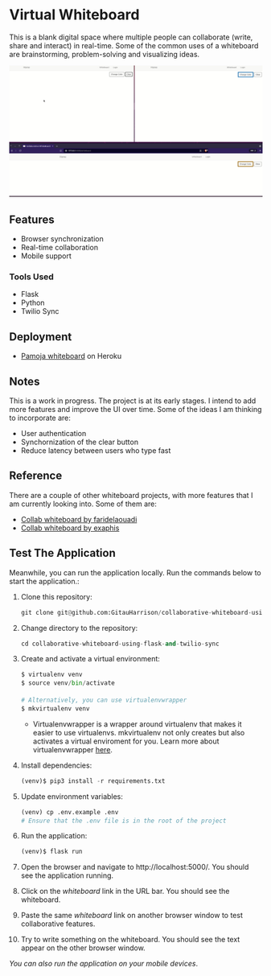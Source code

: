 # Virtual Whiteboard

This is a blank digital space where multiple people can collaborate (write, share and interact) in real-time. Some of the common uses of a whiteboard are brainstorming, problem-solving and visualizing ideas.

![Virtual whiteboard](app/static/images/virtual_whiteboard.gif)

## Features

- Browser synchronization
- Real-time collaboration
- Mobile support

### Tools Used

- Flask
- Python 
- Twilio Sync

## Deployment

- [Pamoja whiteboard](https://pamoja-whiteboard.herokuapp.com/) on Heroku

## Notes

This is a work in progress. The project is at its early stages. I intend to add more features and improve the UI over time. Some of the ideas I am thinking to incorporate are:

- User authentication
- Synchornization of the clear button
- Reduce latency between users who type fast

## Reference

There are a couple of other whiteboard projects, with more features that I am currently looking into. Some of them are:

- [Collab whiteboard by faridelaouadi](https://github.com/faridelaouadi/online-whiteboard)
- [Collab whiteboard by exaphis](https://github.com/Exaphis/collab-whiteboard)

## Test The Application

Meanwhile, you can run the application locally. Run the commands below to start the application.:

1. Clone this repository:
    ```python
    git clone git@github.com:GitauHarrison/collaborative-whiteboard-using-flask-and-twilio-sync.git
    ```

2. Change directory to the repository:
    ```python
    cd collaborative-whiteboard-using-flask-and-twilio-sync
    ```

3. Create and activate a virtual environment:
    ```python
    $ virtualenv venv
    $ source venv/bin/activate

    # Alternatively, you can use virtualenvwrapper
    $ mkvirtualenv venv
    ```
    - Virtualenvwrapper is a wrapper around virtualenv that makes it easier to use virtualenvs. mkvirtualenv not only creates but also activates a virtual enviroment for you. Learn more about virtualenvwrapper [here](https://github.com/GitauHarrison/notes/blob/master/virtualenvwrapper_setup.md).

4. Install dependencies:
    ```python
    (venv)$ pip3 install -r requirements.txt
    ```

5. Update environment variables:
    ```python
    (venv) cp .env.example .env
    # Ensure that the .env file is in the root of the project
    ```

6. Run the application:
    ```python
    (venv)$ flask run
    ```

7. Open the browser and navigate to http://localhost:5000/. You should see the application running.

8. Click on the _whiteboard_ link in the URL bar. You should see the whiteboard.

9. Paste the same _whiteboard_ link on another browser window to test collaborative features.

10. Try to write something on the whiteboard. You should see the text appear on the other browser window.

_You can also run the application on your mobile devices_.